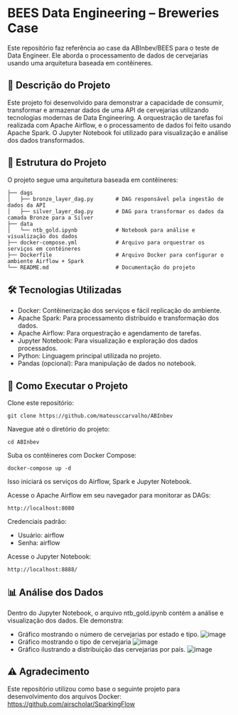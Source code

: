 # **BEES Data Engineering – Breweries Case**

Este repositório faz referência ao case da ABInbev/BEES para o teste de Data Engineer. Ele aborda o processamento de dados de cervejarias usando uma arquitetura baseada em contêineres.

## 📝 Descrição do Projeto
Este projeto foi desenvolvido para demonstrar a capacidade de consumir, transformar e armazenar dados de uma API de cervejarias utilizando tecnologias modernas de Data Engineering. A orquestração de tarefas foi realizada com Apache Airflow, e o processamento de dados foi feito usando Apache Spark. O Jupyter Notebook foi utilizado para visualização e análise dos dados transformados.

## 📂 Estrutura do Projeto
O projeto segue uma arquitetura baseada em contêineres:
~~~
├── dags
│   ├── bronze_layer_dag.py       # DAG responsável pela ingestão de dados da API
│   ├── silver_layer_dag.py       # DAG para transformar os dados da camada Bronze para a Silver
├── data
│   └── ntb_gold.ipynb            # Notebook para análise e visualização dos dados
├── docker-compose.yml            # Arquivo para orquestrar os serviços em contêineres
├── Dockerfile                    # Arquivo Docker para configurar o ambiente Airflow + Spark
└── README.md                     # Documentação do projeto
~~~

## 🛠️ Tecnologias Utilizadas
- Docker: Contêinerização dos serviços e fácil replicação do ambiente.
- Apache Spark: Para processamento distribuído e transformação dos dados.
- Apache Airflow: Para orquestração e agendamento de tarefas.
- Jupyter Notebook: Para visualização e exploração dos dados processados.
- Python: Linguagem principal utilizada no projeto.
- Pandas (opcional): Para manipulação de dados no notebook.


## 🚀 Como Executar o Projeto
Clone este repositório:

~~~
git clone https://github.com/mateusccarvalho/ABInbev
~~~
Navegue até o diretório do projeto:
~~~
cd ABInbev
~~~
Suba os contêineres com Docker Compose:
~~~
docker-compose up -d
~~~
Isso iniciará os serviços do Airflow, Spark e Jupyter Notebook.

Acesse o Apache Airflow em seu navegador para monitorar as DAGs:
~~~
http://localhost:8080
~~~
Credenciais padrão:

- Usuário: airflow
- Senha: airflow

Acesse o Jupyter Notebook:
~~~
http://localhost:8888/
~~~

## 📊 Análise dos Dados
Dentro do Jupyter Notebook, o arquivo ntb_gold.ipynb contém a análise e visualização dos dados. Ele demonstra:

- Gráfico mostrando o número de cervejarias por estado e tipo.
  ![image](https://github.com/user-attachments/assets/5e9875b2-6b52-453a-89d7-318042d0b4c9)
- Gráfico mostrando o tipo de cervejaria
  ![image](https://github.com/user-attachments/assets/3a3fb7e0-554d-4ae2-a7f2-2975ea798521)
- Gráfico ilustrando a distribuição das cervejarias por país.
  ![image](https://github.com/user-attachments/assets/dd4df2a0-251c-47a9-acf8-1d1082fe108c)

## ⚠️ Agradecimento
Este repositório utilizou como base o seguinte projeto para desenvolvimento dos arquivos Docker:
https://github.com/airscholar/SparkingFlow
